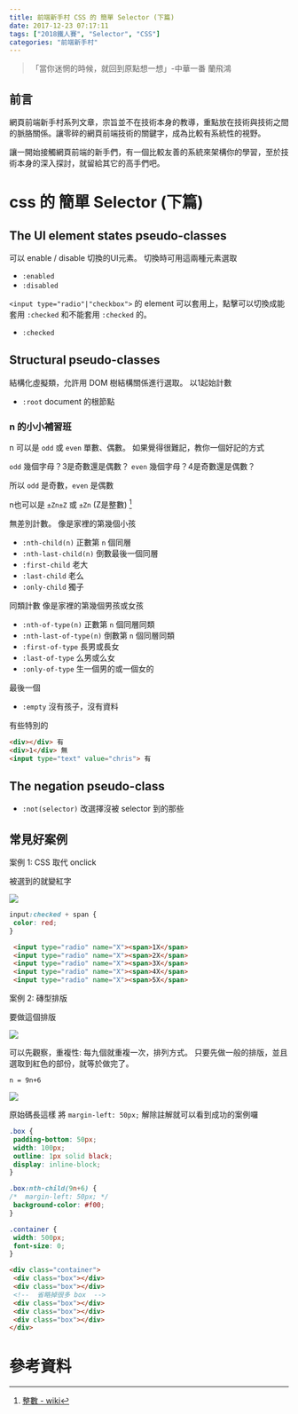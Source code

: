 ```yaml
---
title: 前端新手村 CSS 的 簡單 Selector (下篇)
date: 2017-12-23 07:17:11
tags: ["2018鐵人賽", "Selector", "CSS"]
categories: "前端新手村"
---
```

> 「當你迷惘的時候，就回到原點想一想」-中華一番 蘭飛鴻

## 前言

網頁前端新手村系列文章，宗旨並不在技術本身的教導，重點放在技術與技術之間的脈胳關係。讓零碎的網頁前端技術的關鍵字，成為比較有系統性的視野。

讓一開始接觸網頁前端的新手們，有一個比較友善的系統來架構你的學習，至於技術本身的深入探討，就留給其它的高手們吧。

# css 的 簡單 Selector (下篇)

## The UI element states pseudo-classes

可以 enable / disable 切換的UI元素。
切換時可用這兩種元素選取

- `:enabled`
- `:disabled`

`<input type="radio"|"checkbox">` 的 element 可以套用上，點擊可以切換成能套用 `:checked` 和不能套用 `:checked` 的。

- `:checked`

## Structural pseudo-classes

結構化虛擬類，允許用 DOM 樹結構關係進行選取。
以1起始計數

- `:root` document 的根節點

### n 的小小補習班

n 可以是 `odd` 或 `even` 單數、偶數。
如果覺得很難記，教你一個好記的方式

`odd` 幾個字母？3是奇數還是偶數？
`even` 幾個字母？4是奇數還是偶數？

所以 `odd` 是奇數，`even` 是偶數

n也可以是 `±Zn±Z` 或 `±Zn` (Z是整數) [^2]


無差別計數。
像是家裡的第幾個小孩

- `:nth-child(n)` 正數第 `n` 個同層
- `:nth-last-child(n)` 倒數最後一個同層
- `:first-child` 老大
- `:last-child` 老么
- `:only-child` 獨子

同類計數
像是家裡的第幾個男孩或女孩

- `:nth-of-type(n)` 正數第 `n` 個同層同類
- `:nth-last-of-type(n)` 倒數第 `n` 個同層同類
- `:first-of-type` 長男或長女
- `:last-of-type` 么男或么女
- `:only-of-type` 生一個男的或一個女的

最後一個

- `:empty` 沒有孩子，沒有資料

有些特別的

```html
<div></div> 有
<div>1</div> 無
<input type="text" value="chris"> 有
```

## The negation pseudo-class

- `:not(selector)` 改選擇沒被 selector 到的那些

## 常見好案例

案例 1: CSS 取代 onclick

被選到的就變紅字

![](https://i.imgur.com/lDb98ya.png)

```css
input:checked + span {
 color: red;
}
```

```html
 <input type="radio" name="X"><span>1X</span>
 <input type="radio" name="X"><span>2X</span>
 <input type="radio" name="X"><span>3X</span>
 <input type="radio" name="X"><span>4X</span>
 <input type="radio" name="X"><span>5X</span>
```


案例 2: 磚型排版

要做這個排版

![](https://i.imgur.com/wobW8d9.png)

可以先觀察，重複性: 每九個就重複一次，排列方式。
只要先做一般的排版，並且選取到紅色的部份，就等於做完了。

```
n = 9n+6
```

![](https://i.imgur.com/Svg5oGt.png)

原始碼長這樣
將 `margin-left: 50px;` 解除註解就可以看到成功的案例囉

```css
.box {
 padding-bottom: 50px;
 width: 100px;
 outline: 1px solid black;
 display: inline-block;
}

.box:nth-child(9n+6) {
/*  margin-left: 50px; */
 background-color: #f00;
}

.container {
 width: 500px;
 font-size: 0;
}
```

```html
<div class="container">
 <div class="box"></div>
 <div class="box"></div>
 <!--  省略掉很多 box  -->
 <div class="box"></div>
 <div class="box"></div>
 <div class="box"></div>
</div>
```

# 參考資料

[^1]: [Selectors Level 3, 6.6. Pseudo-classes - w3.org](https://www.w3.org/TR/css3-selectors/#pseudo-classes)
[^2]: [整數 - wiki](https://zh.wikipedia.org/wiki/%E6%95%B4%E6%95%B0)
